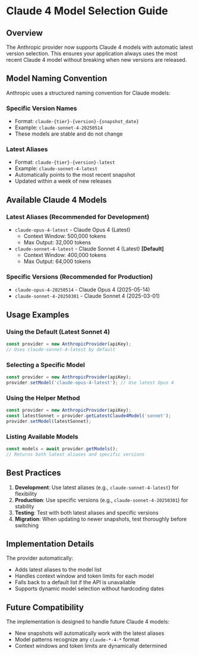 # Claude 4 Model Selection Guide

## Overview

The Anthropic provider now supports Claude 4 models with automatic latest version selection. This ensures your application always uses the most recent Claude 4 model without breaking when new versions are released.

## Model Naming Convention

Anthropic uses a structured naming convention for Claude models:

### Specific Version Names

- Format: `claude-{tier}-{version}-{snapshot_date}`
- Example: `claude-sonnet-4-20250514`
- These models are stable and do not change

### Latest Aliases

- Format: `claude-{tier}-{version}-latest`
- Example: `claude-sonnet-4-latest`
- Automatically points to the most recent snapshot
- Updated within a week of new releases

## Available Claude 4 Models

### Latest Aliases (Recommended for Development)

- `claude-opus-4-latest` - Claude Opus 4 (Latest)
  - Context Window: 500,000 tokens
  - Max Output: 32,000 tokens
- `claude-sonnet-4-latest` - Claude Sonnet 4 (Latest) **[Default]**
  - Context Window: 400,000 tokens
  - Max Output: 64,000 tokens

### Specific Versions (Recommended for Production)

- `claude-opus-4-20250514` - Claude Opus 4 (2025-05-14)
- `claude-sonnet-4-20250301` - Claude Sonnet 4 (2025-03-01)

## Usage Examples

### Using the Default (Latest Sonnet 4)

```typescript
const provider = new AnthropicProvider(apiKey);
// Uses claude-sonnet-4-latest by default
```

### Selecting a Specific Model

```typescript
const provider = new AnthropicProvider(apiKey);
provider.setModel('claude-opus-4-latest'); // Use latest Opus 4
```

### Using the Helper Method

```typescript
const provider = new AnthropicProvider(apiKey);
const latestSonnet = provider.getLatestClaude4Model('sonnet');
provider.setModel(latestSonnet);
```

### Listing Available Models

```typescript
const models = await provider.getModels();
// Returns both latest aliases and specific versions
```

## Best Practices

1. **Development**: Use latest aliases (e.g., `claude-sonnet-4-latest`) for flexibility
2. **Production**: Use specific versions (e.g., `claude-sonnet-4-20250301`) for stability
3. **Testing**: Test with both latest aliases and specific versions
4. **Migration**: When updating to newer snapshots, test thoroughly before switching

## Implementation Details

The provider automatically:

- Adds latest aliases to the model list
- Handles context window and token limits for each model
- Falls back to a default list if the API is unavailable
- Supports dynamic model selection without hardcoding dates

## Future Compatibility

The implementation is designed to handle future Claude 4 models:

- New snapshots will automatically work with the latest aliases
- Model patterns recognize any `claude-*-4-*` format
- Context windows and token limits are dynamically determined
